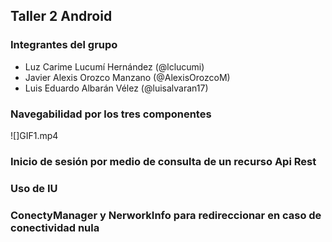 ## Taller 2 Android

### Integrantes del grupo
- Luz Carime Lucumí Hernández (@lclucumi)
- Javier Alexis Orozco Manzano (@AlexisOrozcoM)
- Luis Eduardo Albarán Vélez (@luisalvaran17)

### Navegabilidad por los tres componentes
![]GIF1.mp4

### Inicio de sesión por medio de consulta de un recurso Api Rest


### Uso de IU


### ConectyManager y NerworkInfo para redireccionar en caso de conectividad nula

